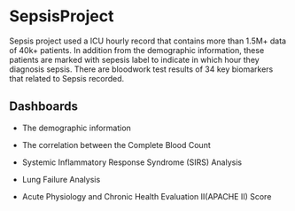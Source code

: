 # SepsisProject
Sepsis project used a ICU hourly record that contains more than 1.5M+ data of 40k+ patients. In addition from the demographic information, these patients are marked with sepesis label to indicate in which hour they diagnosis sepsis. There are bloodwork test results of 34 key biomarkers that related to Sepsis recorded.

## Dashboards
- The demographic information

- The correlation between the Complete Blood Count
- Systemic Inflammatory Response Syndrome (SIRS) Analysis
- Lung Failure Analysis
- Acute Physiology and Chronic Health Evaluation II(APACHE II) Score
